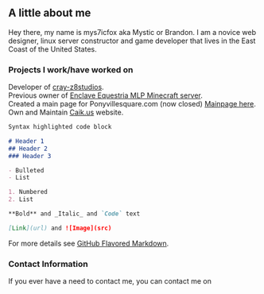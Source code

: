 ## A little about me

Hey there, my name is mys7icfox aka Mystic or Brandon. I am a novice web designer, linux server constructor and game developer that lives in the East Coast of the United States. 

### Projects I work/have worked on

Developer of [cray-z8studios](http://cray-z8studios.github.io).                                                                  
Previous owner of [Enclave Equestria MLP Minecraft server](https://enclaveequestria.us/).                                         
Created a main page for Ponyvillesquare.com (now closed) [Mainpage here](https://github.com/mys7icfox/pvs_mainpage/).                     
Own and Maintain [Caik.us](http://caik.us/) website.

```markdown
Syntax highlighted code block

# Header 1
## Header 2
### Header 3

- Bulleted
- List

1. Numbered
2. List

**Bold** and _Italic_ and `Code` text

[Link](url) and ![Image](src)
```

For more details see [GitHub Flavored Markdown](https://guides.github.com/features/mastering-markdown/).

### Contact Information

If you ever have a need to contact me, you can contact me on

